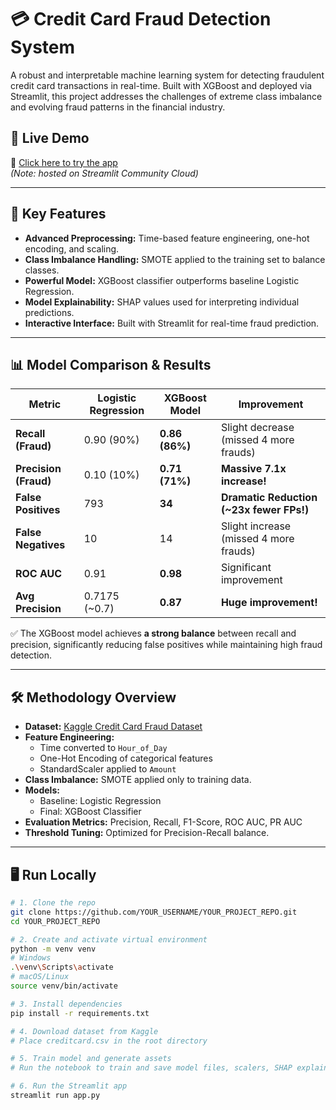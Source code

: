 # 💳 Credit Card Fraud Detection System

A robust and interpretable machine learning system for detecting fraudulent credit card transactions in real-time. Built with XGBoost and deployed via Streamlit, this project addresses the challenges of extreme class imbalance and evolving fraud patterns in the financial industry.

## 🚀 Live Demo

🔗 [Click here to try the app](https://credit-card-fraud-detection-siglp9lemjg36vh7rfq6d5.streamlit.app/)  
*(Note: hosted on Streamlit Community Cloud)*

---

## 🧠 Key Features

- **Advanced Preprocessing:** Time-based feature engineering, one-hot encoding, and scaling.
- **Class Imbalance Handling:** SMOTE applied to the training set to balance classes.
- **Powerful Model:** XGBoost classifier outperforms baseline Logistic Regression.
- **Model Explainability:** SHAP values used for interpreting individual predictions.
- **Interactive Interface:** Built with Streamlit for real-time fraud prediction.

---

## 📊 Model Comparison & Results

| Metric                | Logistic Regression | XGBoost Model      | Improvement                                 |
|-----------------------|---------------------|--------------------|---------------------------------------------|
| **Recall (Fraud)**    | 0.90 (90%)          | **0.86 (86%)**     | Slight decrease (missed 4 more frauds)      |
| **Precision (Fraud)** | 0.10 (10%)          | **0.71 (71%)**     | **Massive 7.1x increase!**                  |
| **False Positives**   | 793                 | **34**             | **Dramatic Reduction (~23x fewer FPs!)**    |
| **False Negatives**   | 10                  | 14                 | Slight increase (missed 4 more frauds)      |
| **ROC AUC**           | 0.91                | **0.98**           | Significant improvement                     |
| **Avg Precision**     | 0.7175 (~0.7)       | **0.87**           | **Huge improvement!**                       |

✅ The XGBoost model achieves **a strong balance** between recall and precision, significantly reducing false positives while maintaining high fraud detection.

---

## 🛠️ Methodology Overview

- **Dataset:** [Kaggle Credit Card Fraud Dataset](https://www.kaggle.com/datasets/mlg-ulb/creditcardfraud)
- **Feature Engineering:**
  - Time converted to `Hour_of_Day`
  - One-Hot Encoding of categorical features
  - StandardScaler applied to `Amount`
- **Class Imbalance:** SMOTE applied only to training data.
- **Models:**
  - Baseline: Logistic Regression
  - Final: XGBoost Classifier
- **Evaluation Metrics:** Precision, Recall, F1-Score, ROC AUC, PR AUC
- **Threshold Tuning:** Optimized for Precision-Recall balance.

---

## 🖥️ Run Locally

```bash
# 1. Clone the repo
git clone https://github.com/YOUR_USERNAME/YOUR_PROJECT_REPO.git
cd YOUR_PROJECT_REPO

# 2. Create and activate virtual environment
python -m venv venv
# Windows
.\venv\Scripts\activate
# macOS/Linux
source venv/bin/activate

# 3. Install dependencies
pip install -r requirements.txt

# 4. Download dataset from Kaggle
# Place creditcard.csv in the root directory

# 5. Train model and generate assets
# Run the notebook to train and save model files, scalers, SHAP explainer, and plots

# 6. Run the Streamlit app
streamlit run app.py
